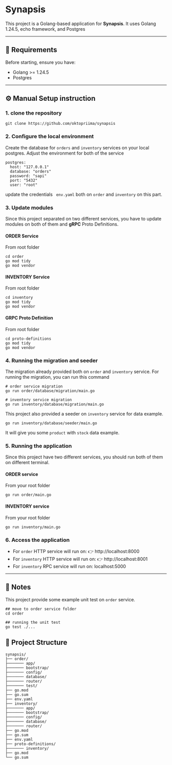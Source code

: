 # Synapsis
This project is a Golang-based application for **Synapsis**.
It uses Golang 1.24.5, echo framework, and Postgres

---

## 🚀 Requirements
Before starting, ensure you have:
- Golang >= 1.24.5
- Postgres

---

## ⚙ Manual Setup instruction
### 1. clone the repository

```shell
git clone https://github.com/oktopriima/synapsis
```
### 2. Configure the local environment
Create the database for `orders` and `inventory` services on your local postgres.
Adjust the environment for both of the service
```shell
postgres:
  host: "127.0.0.1"
  database: "orders"
  password: "sapi"
  port: "5432"
  user: "root"
```
update the credentials ` env.yaml` both on `order` and `inventory` on this part.

### 3. Update modules
Since this project separated on two different services, you have to update modules on both of them and **gRPC** Proto Definitions.

#### ORDER Service
From root folder
```shell
cd order
go mod tidy
go mod vendor
```

#### INVENTORY Service
From root folder
```shell
cd inventory
go mod tidy
go mod vendor
```

#### GRPC Proto Definition
From root folder
```shell
cd proto-definitions
go mod tidy
go mod vendor
```

### 4. Running the migration and seeder
The migration already provided both on `order` and `inventory` service. For running the migration, you can run this command
```shell
# order service migration
go run order/database/migration/main.go
```
```shell
# inventory service migration
go run inventory/database/migration/main.go
```
This project also provided a seeder on `inventory` service for data example.

```shell
go run inventory/database/seeder/main.go
```
It will give you some `product` with `stock` data example.

### 5. Running the application
Since this project have two different services, you should run both of them on different terminal.
#### ORDER service
From your root folder
```shell
go run order/main.go
```
#### INVENTORY service
From your root folder
```shell
go run inventory/main.go
```

### 6. Access the application
- For `order` HTTP service will run on: 👉 http://localhost:8000
- For `inventory` HTTP service will run on: 👉 http://localhost:8001
- For `inventory` RPC service will run on: localhost:5000

---

## 📝 Notes
This project provide some example unit test on `order` service.
```shell
## move to order service folder
cd order

## running the unit test
go test ./...
```

## 📂 Project Structure
```
synapsis/
├── order/
├─────── app/
├─────── bootstrap/
├─────── config/
├─────── database/
├─────── router/
├─────── test/
├── go.mod
├── go.sum
├── env.yaml
├── inventory/
├─────── app/
├─────── bootstrap/
├─────── config/
├─────── database/
├─────── router/
├── go.mod
├── go.sum
├── env.yaml
├── proto-definitions/
├─────── inventory/
├── go.mod
└── go.sum
```